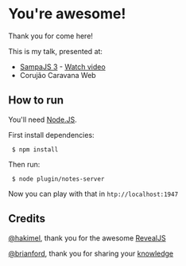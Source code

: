 # You're awesome!

Thank you for come here!

This is my talk, presented at:

- [SampaJS 3](http://sampajs.com.br/pos/) - [Watch video](http://www.youtube.com/watch?v=5zcmBZ6mksM)
- Corujão Caravana Web

## How to run

You'll need [Node.JS](http://nodejs.org/).

First install dependencies:

```
 $ npm install
```

Then run:

```
 $ node plugin/notes-server
```

Now you can play with that in ```htp://localhost:1947```

## Credits

[@hakimel](http://twitter.com/hakimel), thank you for the awesome [RevealJS](http://lab.hakim.se/reveal-js/)

[@brianford](http://twitter.com/brianford), thank you for sharing your [knowledge](http://briantford.com/blog/angular-socket-io.html)